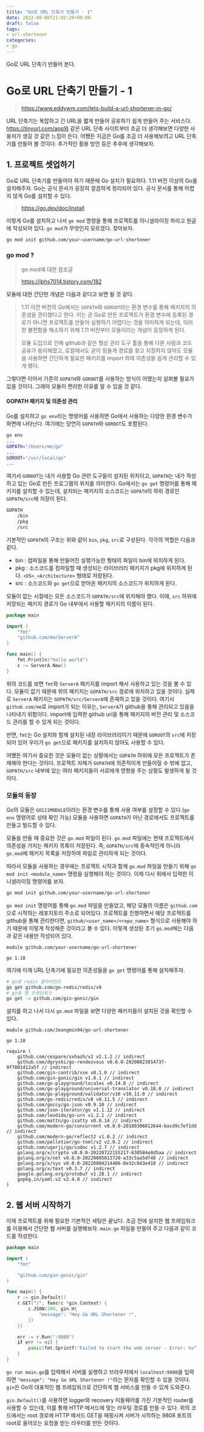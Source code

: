 ```yaml
---
title: "Go로 URL 단축기 만들기 - 1"
date: 2022-08-08T21:02:20+09:00
draft: false
tags:
- url-shortener
categories:
- go
---
```

Go로 URL 단축기 만들어 본다.
<!--more-->

# Go로 URL 단축기 만들기 - 1

> https://www.eddywm.com/lets-build-a-url-shortener-in-go/

URL 단축기는 복잡하고 긴 URL을 짧게 만들어 공유하기 쉽게 만들어 주는 서비스다. https://tinyurl.com/app와 같은 URL 단축 사이트부터 조금 더 생각해보면 다양한 사용처가 생길 것 같은 느낌이 든다. 어쨌든 지금은 Go를 조금 더 사용해보려고 URL 단축기를 만들어 볼 것이다. 추가적인 활용 방안 등은 추후에 생각해보자.

## 1. 프로젝트 셋업하기

Go로 URL 단축기를 만들어야 하기 때문에 Go 설치가 필요하다. 1.11 버전 이상의 Go를 설치해주자. Go는 공식 문서가 굉장히 깔끔하게 정리되어 있다. 공식 문서를 통해 어렵지 않게 Go를 설치할 수 있다.

> https://go.dev/doc/install

이렇게 Go를 설치하고 나서 `go mod` 명령을 통해 프로젝트를 이니셜라이징 하라고 원글에 작성되어 있다. `go mod`가 무엇인지 모르겠다. 찾아보자.

```bash
go mod init github.com/your-username/go-url-shortener
```

### go mod ?

> go mod에 대한 참조글
>
> https://jbhs7014.tistory.com/182

모듈에 대한 간단한 개념은 다음과 같다고 보면 될 것 같다.

> 1.11 이전 버전의 Go에서는 `GOPATH`와 `GOROOT`라는 환경 변수를 통해 패키지의 의존성을 관리했다고 한다. 이는 곧 Go로 만든 프로젝트가 환경 변수에 등록된 경로가 아니면 프로젝트를 만들어 실행하기 어렵다는 것을 의미하게 되는데, 이러한 불편함을 해소하기 위해 1.11 버전부터 모듈이라는 개념이 등장하게 된다.
>
> 모듈 도입으로 인해 github과 같은 형상 관리 도구 툴을 통해 다른 사람과 코드 공유가 용이해졌고, 로컬에서도 굳이 힘들게 경로를 찾고 지정하지 않아도 모듈을 사용하면 간단하게 필요한 패키지를 import 하여 의존성을 쉽게 관리할 수 있게 됐다.

그렇다면 이어서 기존의 `GOPATH`와 `GOROOT`를 사용하는 방식이 어땠는지 살펴볼 필요가 있을 것이다. 그래야 모듈이 편리한 이유를 알 수 있을 것 같다.

#### GOPATH 패키지 및 의존성 관리

Go를 설치하고 `go env`라는 명령어를 사용하면 Go에서 사용하는 다양한 환경 변수가 화면에 나타난다. 여기에는 당연히 `GOPATH`와 `GOROOT`도 포함된다.

```bash
go env
...
GOPATH="/Users/me/go"
...
GOROOT="/usr/local/go"
...
```

여기서 `GOROOT`는 내가 사용할 Go 관련 도구들이 설치된 위치이고, `GOPATH`는 내가 작성하고 있는 Go로 만든 프로그램의 위치를 의미한다. Go에서는 `go get` 명령어를 통해 패키지를 설치할 수 있는데, 설치되는 패키지의 소스코드는 `GOPATH`의 하위 경로인 `GOPATH/src`에 저장이 된다. 

```bash
GOPATH
    /bin
    /pkg
    /src
```

기본적인 `GOPATH`의 구조는 위와 같이 `bin`, `pkg`, `src`로 구성된다. 각각의 역할은 다음과 같다.

- bin : 컴파일을 통해 만들어진 실행가능한 형태의 파일이 bin에 위치하게 된다.
- pkg : 소스코드를 컴파일할 때 생성되는 라이브러리 패키지가 pkg에 위치하게 된다. `<OS>_<Architecture>` 형태로 저장된다.
- src : 소스코드와 `go get`으로 받아온 패키지의 소스코드가 위치하게 된다.

모듈이 없는 시절에는 모든 소스코드가 `GOPATH/src`에 위치해야 했다. 이때, `src` 하위에 저장되는 패키지 경로가 Go 내부에서 사용할 패키지의 이름이 된다.

```go
package main

import (
    "fmt"
    "github.com/me/ServerA"
)

func main() {
    fmt.Println("hello world")
    s := ServerA.New()
}
```

위의 코드를 보면 `fmt`와 `ServerA` 패키지를 import 해서 사용하고 있는 것을 볼 수 있다. 모듈이 없기 때문에 위의 패키지는 `GOPATH/src` 경로에 위치하고 있을 것이다. 실제로 `ServerA` 패키지는 `GOPATH/src/ServerA`에 존재하고 있을 것이다. 여기서 `github.com/me`로 import가 되는 이유는, `ServerA`가 github을 통해 관리되고 있음을 나타내기 위함이다. import에 입력한 github url을 통해 패키지의 버전 관리 및 소스코드 관리를 할 수 있게 되는 것이다.

반면, `fmt`는 Go 설치와 함께 설치된 내장 라이브러리이기 때문에 `GOROOT`의 `src`에 저장되어 있어 우리가 `go get`으로 패키지를 설치하지 않아도 사용할 수 있다.

어쨌든 여기서 중요한 것은 모듈이 없는 상황에서는 `GOPATH` 하위에 모든 프로젝트가 존재해야 한다는 것이다. 프로젝트 자체가 `GOPATH`에 의존적이게 만들어질 수 밖에 없고, `GOPATH/src` 내부에 있는 여러 패키지들이 서로에게 영향을 주는 상황도 발생하게 될 것이다.

### 모듈의 등장

Go의 모듈은 `GO111MODULE`이라는 환경 변수를 통해 사용 여부를 설정할 수 있다.(`go env` 명령어로 상태 확인 가능) 모듈을 사용하면 `GOPATH`가 아닌 경로에서도 프로젝트를 만들고 빌드할 수 있다.

모듈을 만들 때 중요한 것은 `go.mod` 파일이 된다. `go.mod` 파일에는 현재 프로젝트에서 의존성을 가지는 패키지 목록이 저장된다. 즉, `GOPATH/src`에 종속적인게 아니라 `go.mod`에 패키지 목록을 저장하여 파일로 관리하게 되는 것이다.

따라서 모듈을 사용하는 경우에는 프로젝트 시작과 함께 `go.mod` 파일을 만들기 위해 `go mod init <module_name>` 명령을 실행해야 하는 것이다. 이제 다시 위에서 입력한 이니셜라이징 명령어를 보자.

```bash
go mod init github.com/your-username/go-url-shortener
```

`go mod init` 명령어를 통해 `go.mod` 파일을 만들었고, 해당 모듈의 이름은 `github.com`으로 시작하는 레포지토리 주소로 되어있다. 프로젝트를 진행하면서 해당 프로젝트를 github을 통해 관리한다면, `github/<user_name>/<repo_name>` 형식으로 사용해야 하기 때문에 이렇게 작성해준 것이라고 볼 수 있다. 이렇게 생성된 초기 `go.mod`에는 다음과 같은 내용만 작성되어 있다.

```
module github.com/your-username/go-url-shortener

go 1.18
```

여기에 이제 URL 단축기에 필요한 의존성들을 `go get` 명령어를 통해 설치해주자.

```bash
# go용 redis 클라이언트
go get github.com/go-redis/redis/v8
# go용 웹 프레임워크
go get -u github.com/gin-gonic/gin
```

설치를 하고 나서 다시 `go.mod` 파일을 보면 다양한 패키지들이 설치된 것을 확인할 수 있다.

```
module github.com/Jeongmin94/go-url-shortener

go 1.18

require (
	github.com/cespare/xxhash/v2 v2.1.2 // indirect
	github.com/dgryski/go-rendezvous v0.0.0-20200823014737-9f7001d12a5f // indirect
	github.com/gin-contrib/sse v0.1.0 // indirect
	github.com/gin-gonic/gin v1.8.1 // indirect
	github.com/go-playground/locales v0.14.0 // indirect
	github.com/go-playground/universal-translator v0.18.0 // indirect
	github.com/go-playground/validator/v10 v10.11.0 // indirect
	github.com/go-redis/redis/v8 v8.11.5 // indirect
	github.com/goccy/go-json v0.9.10 // indirect
	github.com/json-iterator/go v1.1.12 // indirect
	github.com/leodido/go-urn v1.2.1 // indirect
	github.com/mattn/go-isatty v0.0.14 // indirect
	github.com/modern-go/concurrent v0.0.0-20180306012644-bacd9c7ef1dd // indirect
	github.com/modern-go/reflect2 v1.0.2 // indirect
	github.com/pelletier/go-toml/v2 v2.0.2 // indirect
	github.com/ugorji/go/codec v1.2.7 // indirect
	golang.org/x/crypto v0.0.0-20220722155217-630584e8d5aa // indirect
	golang.org/x/net v0.0.0-20220805013720-a33c5aa5df48 // indirect
	golang.org/x/sys v0.0.0-20220804214406-8e32c043e418 // indirect
	golang.org/x/text v0.3.7 // indirect
	google.golang.org/protobuf v1.28.1 // indirect
	gopkg.in/yaml.v2 v2.4.0 // indirect
)
```

## 2. 웹 서버 시작하기

이제 프로젝트를 위해 필요한 기본적인 세팅은 끝났다. 조금 전에 설치한 웹 프레임워크를 이용해서 간단한 웹 서버를 실행해보자. `main.go` 파일을 만들어 주고 다음과 같이 코드를 작성한다.

```go
package main

import (
	"fmt"

	"github.com/gin-gonic/gin"
)

func main() {
	r := gin.Default()
	r.GET("/", func(c *gin.Context) {
		c.JSON(200, gin.H{
			"message": "Hey Go URL Shortener !",
		})
	})

	err := r.Run(":9808")
	if err != nil {
		panic(fmt.Sprintf("Failed to start the web server - Error: %v", err))
	}
}
```

`go run main.go`를 입력해서 서버를 실행하고 브라우저에서 `localhost:9808`을 입력하면 `"message": "Hey Go URL Shortener !"`라는 문자를 확인할 수 있을 것이다. `gin`은 Go의 대표적인 웹 프레임워크로 간단하게 웹 서비스를 만들 수 있게 도와준다.

`gin.Default()`를 사용하면 logger와 recovery 미들웨어를 가진 기본적인 router를 사용할 수 있는데, 이를 통해 HTTP 메서드에 맞는 라우팅 경로를 만들 수 있다. 위의 코드에서는 root 경로에 HTTP 메서드 GET을 매핑시켜 서버가 시작하는 9808 포트의 root로 들어오는 요청을 받는 라우터를 만든 것이다.

